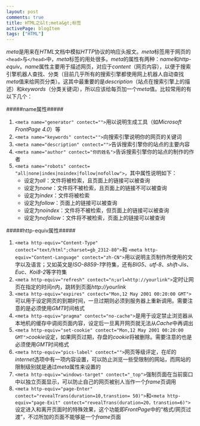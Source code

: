 ```yaml
---
layout: post
comments: true
title: HTML之&lt;meta&gt;标签
activePage: blogItem
tags: ["HTML"]
---
```


*meta*是用来在*HTML*文档中模拟*HTTP*协议的响应头报文。*meta*标签用于网页的`<head>`与`</head>`中，*meta*标签的用处很多。*meta*的属性有两种：*name*和*http-equiv*。*name*属性主要用于描述网页，对应于*content*（网页内容），以便于搜索引擎机器人查找、分类（目前几乎所有的搜索引擎都使用网上机器人自动查找*meta*值来给网页分类）。这其中最重要的是*description*（站点在搜索引擎上的描述）和*keywords*（分类关键词），所以应该给每页加一个*meta*值。比较常用的有以下几个：

#####name属性#####

1. `<meta name="generator" contect="">`用以说明生成工具（如*Microsoft FrontPage 4.0*）等
2. `<meta name="keywords" contect="">`向搜索引擎说明你的网页的关键词
3. `<meta name="description" contect="">`告诉搜索引擎你的站点的主要内容  
4. `<meta name="author" contect="你的姓名">`告诉搜索引擎你的站点的制作的作者
5. `<meta name="robots" contect= "all|none|index|noindex|follow|nofollow">`，其中属性说明如下：
	+ 设定为*all*：文件将被检索，且页面上的链接可以被查询
	+ 设定为*none*：文件将不被检索，且页面上的链接不可以被查询
	+ 设定为*index*：文件将被检索
	+ 设定为*follow*：页面上的链接可以被查询
	+ 设定为*noindex*：文件将不被检索，但页面上的链接可以被查询
	+ 设定为*nofollow*：文件将不被检索，页面上的链接可以被查询
<!--more-->
#####http-equiv属性#####

1. `<meta http-equiv="Content-Type" contect="text/html";charset=gb_2312-80">`和 `<meta http-equiv="Content-Language" contect="zh-CN">`用以说明主页制作所使用的文字以及语言；又如英文是*ISO-8859-1*字符集，还有*BIG5*、*utf-8*、*shift-Jis*、*Euc*、*Koi8-2*等字符集
2. `<meta http-equiv="refresh" contect="n;url=http://yourlink">`定时让网页在指定的时间*n*内，跳转到页面*http://yourlink*
3. `<meta http-equiv="expires" contect="Mon,12 May 2001 00:20:00 GMT">`可以用于设定网页的到期时间，一旦过期则必须到服务器上重新调用。需要注意的是必须使用*GMT*时间格式
4. `<meta http-equiv="pragma" contect="no-cache">`是用于设定禁止浏览器从本地机的缓存中调阅页面内容，设定后一旦离开网页就无法从*Cache*中再调出
5. `<meta http-equiv="set-cookie" contect="Mon,12 May 2001 00:20:00 GMT">`*cookie*设定，如果网页过期，存盘的*cookie*将被删除。需要注意的也是必须使用*GMT*时间格式
6. `<meta http-equiv="pics-label" contect="">`网页等级评定，在*IE*的*internet*选项中有一项内容设置，可以防止浏览一些受限制的网站，而网站的限制级别就是通过*meta*属性来设置的
7. `<meta http-equiv="windows-target" contect="_top">`强制页面在当前窗口中以独立页面显示，可以防止自己的网页被别人当作一个*frame*页调用
8. `<meta http-equiv="page-Enter" contect="revealTrans(duration=10,transtion= 50)">`和`<meta http-equiv="page-Exit" contect="revealTrans(duration=20，transtion=6)">`设定进入和离开页面时的特殊效果，这个功能即*FrontPage*中的“格式/网页过渡”，不过所加的页面不能够是一个*frame*页面